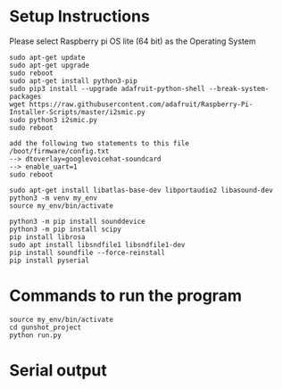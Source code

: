 # Setup Instructions

Please select Raspberry pi OS lite (64 bit) as the Operating System
```
sudo apt-get update
sudo apt-get upgrade
sudo reboot
sudo apt-get install python3-pip
sudo pip3 install --upgrade adafruit-python-shell --break-system-packages
wget https://raw.githubusercontent.com/adafruit/Raspberry-Pi-Installer-Scripts/master/i2smic.py
sudo python3 i2smic.py
sudo reboot
```
```
add the following two statements to this file /boot/firmware/config.txt 
--> dtoverlay=googlevoicehat-soundcard
--> enable_uart=1
sudo reboot
```
```
sudo apt-get install libatlas-base-dev libportaudio2 libasound-dev
python3 -m venv my_env
source my_env/bin/activate

python3 -m pip install sounddevice
python3 -m pip install scipy
pip install librosa
sudo apt install libsndfile1 libsndfile1-dev
pip install soundfile --force-reinstall
pip install pyserial
```

# Commands to run the program
```
source my_env/bin/activate
cd gunshot_project
python run.py
```

# Serial output
The Raspberry Pi has a UART interface available on its GPIO pins, specifically GPIO 14 (TXD) and GPIO 15 (RXD).
```
Connect the Raspberry Pi GPIO pins to your serial device:
GPIO 14 (TXD) -> Device RX
GPIO 15 (RXD) -> Device TX
GND -> GND
```


Sample python script to send serial data:
```
import serial
import time

# Configure the serial port
ser = serial.Serial('/dev/serial0', 9600, timeout=1)  # Use /dev/serial0 for GPIO UART
ser.flush()

while True:
    ser.write(b"Hello, Serial Output!\n")  # Send data
    print("Message sent!")
    time.sleep(1)  # Wait 1 second between messages
```

Please uncomment line number 16, 17, 102, 103, 131 and 132 in run.py to send serial output. 
Please note, these commands won't run without attaching a serial device. 

The serial output will be 1 if a gunshot is detected.









